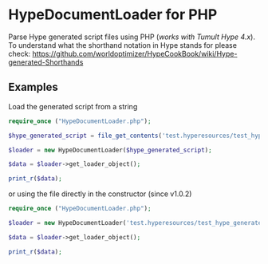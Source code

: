 # HypeDocumentLoader for PHP

Parse Hype generated script files using PHP (*works with Tumult Hype 4.x*). To understand what the shorthand notation in Hype stands for please check:
https://github.com/worldoptimizer/HypeCookBook/wiki/Hype-generated-Shorthands




## Examples

Load the generated script from a string

```php
require_once ("HypeDocumentLoader.php");

$hype_generated_script = file_get_contents('test.hyperesources/test_hype_generated_script.js');

$loader = new HypeDocumentLoader($hype_generated_script);

$data = $loader->get_loader_object();

print_r($data);

```

or using the file directly in the constructor (since v1.0.2)

```php
require_once ("HypeDocumentLoader.php");

$loader = new HypeDocumentLoader('test.hyperesources/test_hype_generated_script.js');

$data = $loader->get_loader_object();

print_r($data);

```

